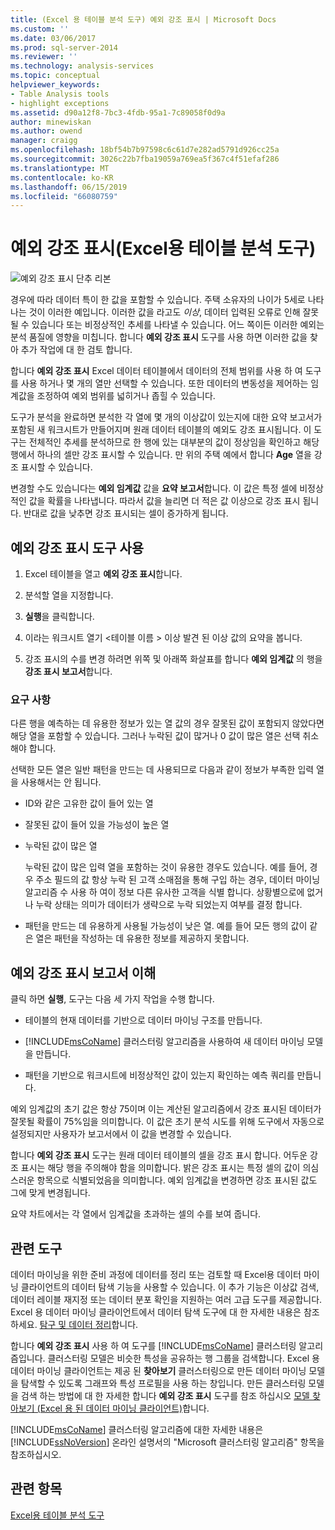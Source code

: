 ```yaml
---
title: (Excel 용 테이블 분석 도구) 예외 강조 표시 | Microsoft Docs
ms.custom: ''
ms.date: 03/06/2017
ms.prod: sql-server-2014
ms.reviewer: ''
ms.technology: analysis-services
ms.topic: conceptual
helpviewer_keywords:
- Table Analysis tools
- highlight exceptions
ms.assetid: d90a12f8-7bc3-4fdb-95a1-7c89058f0d9a
author: minewiskan
ms.author: owend
manager: craigg
ms.openlocfilehash: 18bf54b7b97598c6c61d7e282ad5791d926cc25a
ms.sourcegitcommit: 3026c22b7fba19059a769ea5f367c4f51efaf286
ms.translationtype: MT
ms.contentlocale: ko-KR
ms.lasthandoff: 06/15/2019
ms.locfileid: "66080759"
---
```

# <a name="highlight-exceptions-table-analysis-tools-for-excel"></a>예외 강조 표시(Excel용 테이블 분석 도구)
  ![예외 강조 표시 단추 리본](media/tat-highlightex.gif "리본의 예외 강조 표시 단추")  
  
 경우에 따라 데이터 특이 한 값을 포함할 수 있습니다. 주택 소유자의 나이가 5세로 나타나는 것이 이러한 예입니다. 이러한 값을 라고도 *이상*, 데이터 입력된 오류로 인해 잘못 될 수 있습니다 또는 비정상적인 추세를 나타낼 수 있습니다. 어느 쪽이든 이러한 예외는 분석 품질에 영향을 미칩니다. 합니다 **예외 강조 표시** 도구를 사용 하면 이러한 값을 찾아 추가 작업에 대 한 검토 합니다.  
  
 합니다 **예외 강조 표시** Excel 데이터 테이블에서 데이터의 전체 범위를 사용 하 여 도구를 사용 하거나 몇 개의 열만 선택할 수 있습니다. 또한 데이터의 변동성을 제어하는 임계값을 조정하여 예외 범위를 넓히거나 좁힐 수 있습니다.  
  
 도구가 분석을 완료하면 분석한 각 열에 몇 개의 이상값이 있는지에 대한 요약 보고서가 포함된 새 워크시트가 만들어지며 원래 데이터 테이블의 예외도 강조 표시됩니다. 이 도구는 전체적인 추세를 분석하므로 한 행에 있는 대부분의 값이 정상임을 확인하고 해당 행에서 하나의 셀만 강조 표시할 수 있습니다. 만 위의 주택 예에서 합니다 **Age** 열을 강조 표시할 수 있습니다.  
  
 변경할 수도 있습니다는 **예외 임계값** 값을 **요약 보고서**합니다. 이 값은 특정 셀에 비정상적인 값을 확률을 나타냅니다. 따라서 값을 늘리면 더 적은 값 이상으로 강조 표시 됩니다. 반대로 값을 낮추면 강조 표시되는 셀이 증가하게 됩니다.  
  
## <a name="using-the-highlight-exceptions-tool"></a>예외 강조 표시 도구 사용  
  
1.  Excel 테이블을 열고 **예외 강조 표시**합니다.  
  
2.  분석할 열을 지정합니다.  
  
3.  **실행**을 클릭합니다.  
  
4.  이라는 워크시트 열기 \<테이블 이름 > 이상 발견 된 이상 값의 요약을 봅니다.  
  
5.  강조 표시의 수를 변경 하려면 위쪽 및 아래쪽 화살표를 합니다 **예외 임계값** 의 행을 **강조 표시 보고서**합니다.  
  
### <a name="requirements"></a>요구 사항  
 다른 행을 예측하는 데 유용한 정보가 있는 열 값의 경우 잘못된 값이 포함되지 않았다면 해당 열을 포함할 수 있습니다. 그러나 누락된 값이 많거나 0 값이 많은 열은 선택 취소해야 합니다.  
  
 선택한 모든 열은 일반 패턴을 만드는 데 사용되므로 다음과 같이 정보가 부족한 입력 열을 사용해서는 안 됩니다.  
  
-   ID와 같은 고유한 값이 들어 있는 열  
  
-   잘못된 값이 들어 있을 가능성이 높은 열  
  
-   누락된 값이 많은 열  
  
     누락된 값이 많은 입력 열을 포함하는 것이 유용한 경우도 있습니다. 예를 들어, 경우 주소 필드의 값 항상 누락 된 고객 소매점을 통해 구입 하는 경우, 데이터 마이닝 알고리즘 수 사용 하 여이 정보 다른 유사한 고객을 식별 합니다. 상황별으로에 없거나 누락 상태는 의미가 데이터가 생략으로 누락 되었는지 여부를 결정 합니다.  
  
-   패턴을 만드는 데 유용하게 사용될 가능성이 낮은 열. 예를 들어 모든 행의 값이 같은 열은 패턴을 작성하는 데 유용한 정보를 제공하지 못합니다.  
  
## <a name="understanding-the-highlight-exceptions-report"></a>예외 강조 표시 보고서 이해  
 클릭 하면 **실행**, 도구는 다음 세 가지 작업을 수행 합니다.  
  
-   테이블의 현재 데이터를 기반으로 데이터 마이닝 구조를 만듭니다.  
  
-   [!INCLUDE[msCoName](../includes/msconame-md.md)] 클러스터링 알고리즘을 사용하여 새 데이터 마이닝 모델을 만듭니다.  
  
-   패턴을 기반으로 워크시트에 비정상적인 값이 있는지 확인하는 예측 쿼리를 만듭니다.  
  
 예외 임계값의 초기 값은 항상 75이며 이는 계산된 알고리즘에서 강조 표시된 데이터가 잘못될 확률이 75%임을 의미합니다. 이 값은 초기 분석 시도를 위해 도구에서 자동으로 설정되지만 사용자가 보고서에서 이 값을 변경할 수 있습니다.  
  
 합니다 **예외 강조 표시** 도구는 원래 데이터 테이블의 셀을 강조 표시 합니다. 어두운 강조 표시는 해당 행을 주의해야 함을 의미합니다. 밝은 강조 표시는 특정 셀의 값이 의심스러운 항목으로 식별되었음을 의미합니다. 예외 임계값을 변경하면 강조 표시된 값도 그에 맞게 변경됩니다.  
  
 요약 차트에서는 각 열에서 임계값을 초과하는 셀의 수를 보여 줍니다.  
  
## <a name="related-tools"></a>관련 도구  
 데이터 마이닝을 위한 준비 과정에 데이터를 정리 또는 검토할 때 Excel용 데이터 마이닝 클라이언트의 데이터 탐색 기능을 사용할 수 있습니다. 이 추가 기능은 이상값 검색, 데이터 레이블 재지정 또는 데이터 분포 확인을 지원하는 여러 고급 도구를 제공합니다. Excel 용 데이터 마이닝 클라이언트에서 데이터 탐색 도구에 대 한 자세한 내용은 참조 하세요. [탐구 및 데이터 정리](exploring-and-cleaning-data.md)합니다.  
  
 합니다 **예외 강조 표시** 사용 하 여 도구를 [!INCLUDE[msCoName](../includes/msconame-md.md)] 클러스터링 알고리즘입니다. 클러스터링 모델은 비슷한 특성을 공유하는 행 그룹을 검색합니다. Excel 용 데이터 마이닝 클라이언트는 제공 된 **찾아보기** 클러스터링으로 만든 데이터 마이닝 모델을 탐색할 수 있도록 그래프와 특성 프로필을 사용 하는 창입니다. 만든 클러스터링 모델을 검색 하는 방법에 대 한 자세한 합니다 **예외 강조 표시** 도구를 참조 하십시오 [모델 찾아보기 (Excel 용 된 데이터 마이닝 클라이언트)](highlight-exceptions-table-analysis-tools-for-excel.md)합니다.  
  
 [!INCLUDE[msCoName](../includes/msconame-md.md)] 클러스터링 알고리즘에 대한 자세한 내용은 [!INCLUDE[ssNoVersion](../includes/ssnoversion-md.md)] 온라인 설명서의 "Microsoft 클러스터링 알고리즘" 항목을 참조하십시오.  
  
## <a name="see-also"></a>관련 항목  
 [Excel용 테이블 분석 도구](table-analysis-tools-for-excel.md)  
  
  
